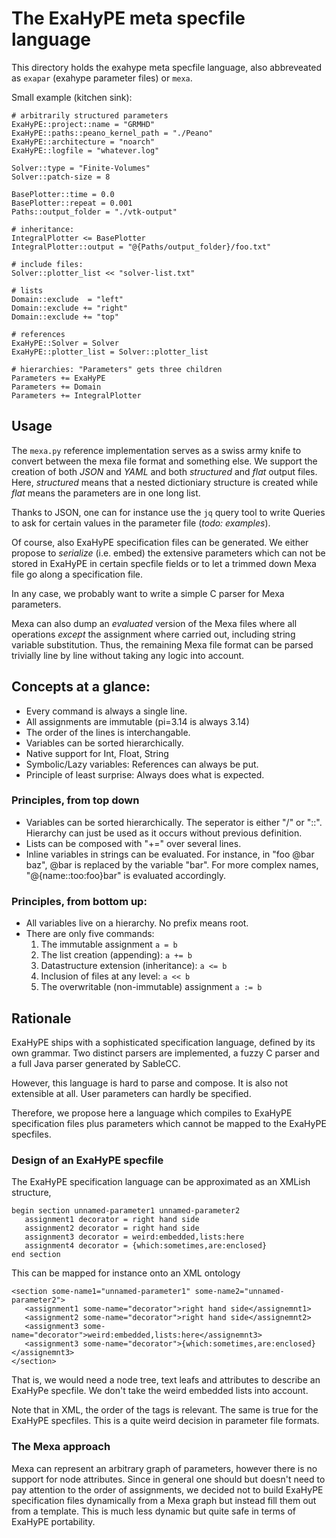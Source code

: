 # The ExaHyPE meta specfile language

This directory holds the exahype meta specfile language, also abbreveated
as `exapar` (exahype parameter files) or `mexa`.

Small example (kitchen sink):

```
# arbitrarily structured parameters
ExaHyPE::project::name = "GRMHD"
ExaHyPE::paths::peano_kernel_path = "./Peano"
ExaHyPE::architecture = "noarch"
ExaHyPE::logfile = "whatever.log"

Solver::type = "Finite-Volumes"
Solver::patch-size = 8

BasePlotter::time = 0.0
BasePlotter::repeat = 0.001
Paths::output_folder = "./vtk-output"

# inheritance:
IntegralPlotter <= BasePlotter
IntegralPlotter::output = "@{Paths/output_folder}/foo.txt"

# include files:
Solver::plotter_list << "solver-list.txt"

# lists
Domain::exclude  = "left"
Domain::exclude += "right"
Domain::exclude += "top"

# references
ExaHyPE::Solver = Solver
ExaHyPE::plotter_list = Solver::plotter_list

# hierarchies: "Parameters" gets three children
Parameters += ExaHyPE
Parameters += Domain
Parameters += IntegralPlotter
```

## Usage

The `mexa.py` reference implementation serves as a swiss army knife
to convert between the mexa file format and something else. We support
the creation of both *JSON* and *YAML* and both *structured* and *flat*
output files. Here, *structured* means that a nested dictioniary structure
is created while *flat* means the parameters are in one long list.

Thanks to JSON, one can for instance use the `jq` query tool to write
Queries to ask for certain values in the parameter file (*todo: examples*).

Of course, also ExaHyPE specification files can be generated. We either
propose to *serialize* (i.e. embed) the extensive parameters which can
not be stored in ExaHyPE in certain specfile fields or to let a trimmed
down Mexa file go along a specification file.

In any case, we probably want to write a simple C parser for Mexa parameters.

Mexa can also dump an *evaluated* version of the Mexa files where all
operations *except* the assignment where carried out, including string
variable substitution. Thus, the remaining Mexa file format can be parsed
trivially line by line without taking any logic into account.

## Concepts at a glance:

 * Every command is always a single line.
 * All assignments are immutable (pi=3.14 is always 3.14)
 * The order of the lines is interchangable.
 * Variables can be sorted hierarchically.
 * Native support for Int, Float, String
 * Symbolic/Lazy variables: References can always be put.
 * Principle of least surprise: Always does what is expected.

### Principles, from top down

 * Variables can be sorted hierarchically. The seperator is
   either "/" or "::". Hierarchy can just be used as it occurs
   without previous definition.
 * Lists can be composed with "+=" over several lines.
 * Inline variables in strings can be evaluated. For instance,
   in "foo @bar baz", @bar is replaced by the variable "bar".
   For more complex names, "@{name::too:foo}bar" is evaluated
   accordingly.

### Principles, from bottom up:

 * All variables live on a hierarchy. No prefix means root.
 * There are only five commands:
   1. The immutable assignment `a = b`
   2. The list creation (appending): `a += b`
   3. Datastructure extension (inheritance): `a <= b`
   4. Inclusion of files at any level: `a << b`
   5. The overwritable (non-immutable) assignment `a := b`

## Rationale

ExaHyPE ships with a sophisticated specification language, defined by its
own grammar. Two distinct parsers are implemented, a fuzzy C parser and
a full Java parser generated by SableCC.

However, this language is hard to parse and compose. It is also not
extensible at all. User parameters can hardly be specified.

Therefore, we propose here a language which compiles to ExaHyPE specification
files plus parameters which cannot be mapped to the ExaHyPE specfiles.

### Design of an ExaHyPE specfile

The ExaHyPE specification language can be approximated as an XMLish
structure,

```
begin section unnamed-parameter1 unnamed-parameter2
   assignment1 decorator = right hand side
   assignment2 decorator = right hand side
   assignment3 decorator = weird:embedded,lists:here
   assignment4 decorator = {which:sometimes,are:enclosed}
end section
```

This can be mapped for instance onto an XML ontology

```
<section some-name1="unnamed-parameter1" some-name2="unnamed-parameter2">
   <assignment1 some-name="decorator">right hand side</assignemnt1>
   <assignment2 some-name="decorator">right hand side</assignemnt2>
   <assignment3 some-name="decorator">weird:embedded,lists:here</assignemnt3>
   <assignment3 some-name="decorator">{which:sometimes,are:enclosed}</assignemnt3>
</section>
```

That is, we would need a node tree, text leafs and attributes to describe an
ExaHyPe specfile. We don't take the weird embedded lists into account.

Note that in XML, the order of the tags is relevant. The same is true for the
ExaHyPE specfiles. This is a quite weird decision in parameter file formats.

### The Mexa approach

Mexa can represent an arbitrary graph of parameters, however there is no support
for node attributes. Since in general one should but doesn't need to pay attention
to the order of assignments, we decided not to build ExaHyPE specification
files dynamically from a Mexa graph but instead fill them out from a template.
This is much less dynamic but quite safe in terms of ExaHyPE portability.